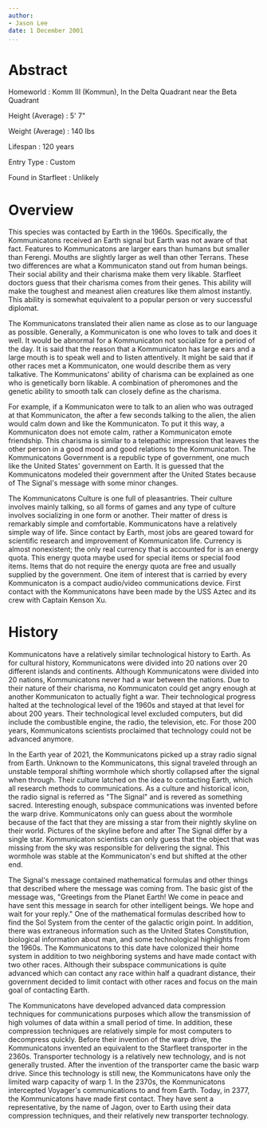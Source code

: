 ```yaml
---
author:
- Jason Lee
date: 1 December 2001
...
```


Abstract
========

Homeworld
:   Komm III (Kommun), In the Delta Quadrant near the Beta Quadrant

Height (Average)
:   5' 7"

Weight (Average)
:   140 lbs

Lifespan
:   120 years

Entry Type
:   Custom

Found in Starfleet
:   Unlikely

Overview
========

This species was contacted by Earth in the 1960s. Specifically, the
Kommunicatons received an Earth signal but Earth was not aware of that
fact. Features to Kommunicatons are larger ears than humans but smaller
than Ferengi. Mouths are slightly larger as well than other Terrans.
These two differences are what a Kommunicaton stand out from human
beings. Their social ability and their charisma make them very likable.
Starfleet doctors guess that their charisma comes from their genes. This
ability will make the toughest and meanest alien creatures like them
almost instantly. This ability is somewhat equivalent to a popular
person or very successful diplomat.

The Kommunicatons translated their alien name as close as to our
language as possible. Generally, a Kommunicaton is one who loves to talk
and does it well. It would be abnormal for a Kommunicaton not socialize
for a period of the day. It is said that the reason that a Kommunicaton
has large ears and a large mouth is to speak well and to listen
attentively. It might be said that if other races met a Kommunicaton,
one would describe them as very talkative. The Kommunicatons' ability of
charisma can be explained as one who is genetically born likable. A
combination of pheromones and the genetic ability to smooth talk can
closely define as the charisma.

For example, if a Kommunicaton were to talk to an alien who was outraged
at that Kommunicaton, the after a few seconds talking to the alien, the
alien would calm down and like the Kommunicaton. To put it this way, a
Kommunicaton does not emote calm, rather a Kommunicaton emote
friendship. This charisma is similar to a telepathic impression that
leaves the other person in a good mood and good relations to the
Kommunicaton. The Kommunicatons Government is a republic type of
government, one much like the United States' government on Earth. It is
guessed that the Kommunicatons modeled their government after the United
States because of The Signal's message with some minor changes.

The Kommunicatons Culture is one full of pleasantries. Their culture
involves mainly talking, so all forms of games and any type of culture
involves socializing in one form or another. Their matter of dress is
remarkably simple and comfortable. Kommunicatons have a relatively
simple way of life. Since contact by Earth, most jobs are geared toward
for scientific research and improvement of Kommunicaton life. Currency
is almost nonexistent; the only real currency that is accounted for is
an energy quota. This energy quota maybe used for special items or
special food items. Items that do not require the energy quota are free
and usually supplied by the government. One item of interest that is
carried by every Kommunicaton is a compact audio/video communications
device. First contact with the Kommunicatons have been made by the USS
Aztec and its crew with Captain Kenson Xu.

History
=======

Kommunicatons have a relatively similar technological history to Earth.
As for cultural history, Kommunicatons were divided into 20 nations over
20 different islands and continents. Although Kommunicatons were divided
into 20 nations, Kommunicatons never had a war between the nations. Due
to their nature of their charisma, no Kommunicaton could get angry
enough at another Kommunicaton to actually fight a war. Their
technological progress halted at the technological level of the 1960s
and stayed at that level for about 200 years. Their technological level
excluded computers, but did include the combustible engine, the radio,
the television, etc. For those 200 years, Kommunicatons scientists
proclaimed that technology could not be advanced anymore.

In the Earth year of 2021, the Kommunicatons picked up a stray radio
signal from Earth. Unknown to the Kommunicatons, this signal traveled
through an unstable temporal shifting wormhole which shortly collapsed
after the signal when through. Their culture latched on the idea to
contacting Earth, which all research methods to communications. As a
culture and historical icon, the radio signal is referred as "The
Signal" and is revered as something sacred. Interesting enough, subspace
communications was invented before the warp drive. Kommunicatons only
can guess about the wormhole because of the fact that they are missing a
star from their nightly skyline on their world. Pictures of the skyline
before and after The Signal differ by a single star. Kommunicaton
scientists can only guess that the object that was missing from the sky
was responsible for delivering the signal. This wormhole was stable at
the Kommunicaton's end but shifted at the other end.

The Signal's message contained mathematical formulas and other things
that described where the message was coming from. The basic gist of the
message was, "Greetings from the Planet Earth! We come in peace and have
sent this message in search for other intelligent beings. We hope and
wait for your reply." One of the mathematical formulas described how to
find the Sol System from the center of the galactic origin point. In
addition, there was extraneous information such as the United States
Constitution, biological information about man, and some technological
highlights from the 1960s. The Kommunicatons to this date have colonized
their home system in addition to two neighboring systems and have made
contact with two other races. Although their subspace communications is
quite advanced which can contact any race within half a quadrant
distance, their government decided to limit contact with other races and
focus on the main goal of contacting Earth.

The Kommunicatons have developed advanced data compression techniques
for communications purposes which allow the transmission of high volumes
of data within a small period of time. In addition, these compression
techniques are relatively simple for most computers to decompress
quickly. Before their invention of the warp drive, the Kommunicatons
invented an equivalent to the Starfleet transporter in the 2360s.
Transporter technology is a relatively new technology, and is not
generally trusted. After the invention of the transporter came the basic
warp drive. Since this technology is still new, the Kommunicatons have
only the limited warp capacity of warp 1. In the 2370s, the
Kommunicatons intercepted Voyager's communications to and from Earth.
Today, in 2377, the Kommunicatons have made first contact. They have
sent a representative, by the name of Jagon, over to Earth using their
data compression techniques, and their relatively new transporter
technology.
